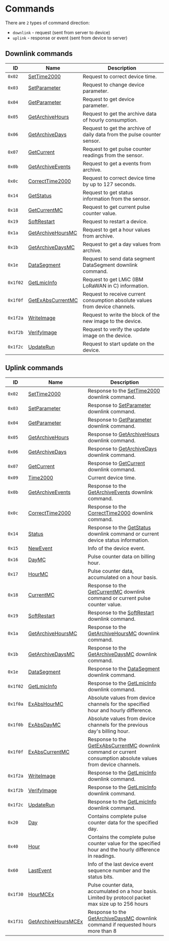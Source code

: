 # Commands

There are `2` types of command direction:

- `downlink` - request (sent from server to device)
- `uplink` - response or event (sent from device to server)


## Downlink commands

| ID       | Name                                                | Description                                                                  |
| -------- | --------------------------------------------------- | ---------------------------------------------------------------------------- |
| `0x02`   | [SetTime2000](./SetTime2000.md#request)             | Request to correct device time.                                              |
| `0x03`   | [SetParameter](./SetParameter.md#request)           | Request to change device parameter.                                          |
| `0x04`   | [GetParameter](./GetParameter.md#request)           | Request to get device parameter.                                             |
| `0x05`   | [GetArchiveHours](./GetArchiveHours.md#request)     | Request to get the archive data of hourly consumption.                       |
| `0x06`   | [GetArchiveDays](./GetArchiveDays.md#request)       | Request to get the archive of daily data from the pulse counter sensor.      |
| `0x07`   | [GetCurrent](./GetCurrent.md#request)               | Request to get pulse counter readings from the sensor.                       |
| `0x0b`   | [GetArchiveEvents](./GetArchiveEvents.md#request)   | Request to get a events from archive.                                        |
| `0x0c`   | [CorrectTime2000](./CorrectTime2000.md#request)     | Request to correct device time by up to 127 seconds.                         |
| `0x14`   | [GetStatus](./GetStatus.md#request)                 | Request to get status information from the sensor.                           |
| `0x18`   | [GetCurrentMC](./GetCurrentMC.md#request)           | Request to get current pulse counter value.                                  |
| `0x19`   | [SoftRestart](./SoftRestart.md#request)             | Request to restart a device.                                                 |
| `0x1a`   | [GetArchiveHoursMC](./GetArchiveHoursMC.md#request) | Request to get a hour values from archive.                                   |
| `0x1b`   | [GetArchiveDaysMC](./GetArchiveDaysMC.md#request)   | Request to get a day values from archive.                                    |
| `0x1e`   | [DataSegment](./DataSegment.md#request)             | Request to send data segment DataSegment downlink command.                   |
| `0x1f02` | [GetLmicInfo](./GetLmicInfo.md#request)             | Request to get LMiC (IBM LoRaWAN in C) information.                          |
| `0x1f0f` | [GetExAbsCurrentMC](./GetExAbsCurrentMC.md#request) | Request to receive current consumption absolute values from device channels. |
| `0x1f2a` | [WriteImage](./WriteImage.md#request)               | Request to write the block of the new image to the device.                   |
| `0x1f2b` | [VerifyImage](./VerifyImage.md#request)             | Request to verify the update image on the device.                            |
| `0x1f2c` | [UpdateRun](./UpdateRun.md#request)                 | Request to start update on the device.                                       |

## Uplink commands

| ID       | Name                                                 | Description                                                                                                                                       |
| -------- | ---------------------------------------------------- | ------------------------------------------------------------------------------------------------------------------------------------------------- |
| `0x02`   | [SetTime2000](./SetTime2000.md#response)             | Response to the [SetTime2000](./SetTime2000.md#request) downlink command.                                                                         |
| `0x03`   | [SetParameter](./SetParameter.md#response)           | Response to [SetParameter](./SetParameter.md#request) downlink command.                                                                           |
| `0x04`   | [GetParameter](./GetParameter.md#response)           | Response to [GetParameter](./GetParameter.md#request) downlink command.                                                                           |
| `0x05`   | [GetArchiveHours](./GetArchiveHours.md#response)     | Response to [GetArchiveHours](./GetArchiveHours.md#request) downlink command.                                                                     |
| `0x06`   | [GetArchiveDays](./GetArchiveDays.md#response)       | Response to [GetArchiveDays](./GetArchiveDays.md#request) downlink command.                                                                       |
| `0x07`   | [GetCurrent](./GetCurrent.md#response)               | Response to [GetCurrent](./GetCurrent.md#request) downlink command.                                                                               |
| `0x09`   | [Time2000](./uplink/Time2000.md)                     | Current device time.                                                                                                                              |
| `0x0b`   | [GetArchiveEvents](./GetArchiveEvents.md#response)   | Response to the [GetArchiveEvents](./GetArchiveEvents.md#request) downlink command.                                                               |
| `0x0c`   | [CorrectTime2000](./CorrectTime2000.md#response)     | Response to the [CorrectTime2000](./CorrectTime2000.md#request) downlink command.                                                                 |
| `0x14`   | [Status](./GetStatus.md#response)                    | Response to the [GetStatus](./GetStatus.md#request) downlink command or current device status information.                                        |
| `0x15`   | [NewEvent](./uplink/NewEvent.md)                     | Info of the device event.                                                                                                                         |
| `0x16`   | [DayMC](./uplink/DayMC.md)                           | Pulse counter data on billing hour.                                                                                                               |
| `0x17`   | [HourMC](./uplink/HourMC.md)                         | Pulse counter data, accumulated on a hour basis.                                                                                                  |
| `0x18`   | [CurrentMC](./GetCurrentMC.md#response)              | Response to the [GetCurrentMC](./GetCurrentMC.md#request) downlink command or current pulse counter value.                                        |
| `0x19`   | [SoftRestart](./SoftRestart.md#response)             | Response to the [SoftRestart](./SoftRestart.md#request) downlink command.                                                                         |
| `0x1a`   | [GetArchiveHoursMC](./GetArchiveHoursMC.md#response) | Response to the [GetArchiveHoursMC](./GetArchiveHoursMC.md#request) downlink command.                                                             |
| `0x1b`   | [GetArchiveDaysMC](./GetArchiveDaysMC.md#response)   | Response to the [GetArchiveDaysMC](./GetArchiveDaysMC.md#request) downlink command.                                                               |
| `0x1e`   | [DataSegment](./DataSegment.md#response)             | Response to the [DataSegment](./DataSegment.md#request) downlink command.                                                                         |
| `0x1f02` | [GetLmicInfo](./GetLmicInfo.md#response)             | Response to the [GetLmicInfo](./GetLmicInfo.md#request) downlink command.                                                                         |
| `0x1f0a` | [ExAbsHourMC](./uplink/ExAbsHourMC.md)               | Absolute values from device channels for the specified hour and hourly difference.                                                                |
| `0x1f0b` | [ExAbsDayMC](./uplink/ExAbsDayMC.md)                 | Absolute values from device channels for the previous day's billing hour.                                                                         |
| `0x1f0f` | [ExAbsCurrentMC](./GetExAbsCurrentMC.md#response)    | Response to the [GetExAbsCurrentMC](./GetExAbsCurrentMC.md#request) downlink command or current consumption absolute values from device channels. |
| `0x1f2a` | [WriteImage](./WriteImage.md#response)               | Response to the [GetLmicInfo](./WriteImage.md#request) downlink command.                                                                          |
| `0x1f2b` | [VerifyImage](./VerifyImage.md#response)             | Response to the [GetLmicInfo](./VerifyImage.md#request) downlink command.                                                                         |
| `0x1f2c` | [UpdateRun](./UpdateRun.md#response)                 | Response to the [GetLmicInfo](./UpdateRun.md#request) downlink command.                                                                           |
| `0x20`   | [Day](./uplink/Day.md)                               | Contains complete pulse counter data for the specified day.                                                                                       |
| `0x40`   | [Hour](./uplink/Hour.md)                             | Contains the complete pulse counter value for the specified hour and the hourly difference in readings.                                           |
| `0x60`   | [LastEvent](./uplink/LastEvent.md)                   | Info of the last device event sequence number and the status bits.                                                                                |
| `0x1f30` | [HourMCEx](./uplink/HourMCEx.md)                         | Pulse counter data, accumulated on a hour basis. Limited by protocol packet max size up to 256 hours                                |
| `0x1f31` | [GetArchiveHoursMCEx](GetArchiveHoursMCEx.md#response) | Response to the [GetArchiveDaysMC](./GetArchiveDaysMC.md#request) downlink command if requested hours more than 8 |
